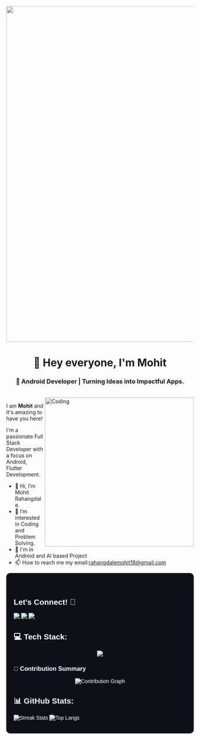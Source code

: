 <div align="center">
  <img 
    src="https://user-images.githubusercontent.com/74038190/225813708-98b745f2-7d22-48cf-9150-083f1b00d6c9.gif" 
    width="900" 
    height="auto"
  >
</div>

<h1 align="center">💫 Hey everyone, I'm Mohit</h1>
<h3 align="center">📱 Android Developer | Turning Ideas into Impactful Apps.</h3><br>
<img align="right" alt="Coding" width="400" src="https://cdn.dribbble.com/users/1162077/screenshots/3848914/programmer.gif">


I am **Mohit** and it's amazing to have you here!<p>I'm a passionate Full Stack Developer with a focus on Android, Flutter Development.</p>
-  👋 Hi, I’m Mohit Rahangdale.
- 👀 I’m interested in Coding and Problem Solving.
- 🌱 I'm in Android and AI based Project 
- 📫 How to reach me my email:rahangdalemohit18@gmail.com

<div style="font-family: Arial, sans-serif; color: #fff; background-color: #0d1117; padding: 20px; border-radius: 10px;"><br>

  <h2>Let's Connect! 🤝</h2>
  <p>
<!--     <a href="https://www.instagram.com/ayushthakre__/" target="_blank">
      <img  src="https://img.shields.io/badge/Instagram-%23E4405F.svg?logo=Instagram&style=for-the-badge&logo=github&logoColor=white"" /> -->
    </a>
    <a href="https://www.linkedin.com/in/mohit-k-rahangdale13/" target="_blank">
      <img src="https://img.shields.io/badge/LinkedIn-%230077B5.svg?logo=linkedin&style=for-the-badge&logo=github&logoColor=white"" />
    </a>
    <a href="https://x.com/MohitRahan42386?t=I8a-LQRuNzVmzBhMrQjmNg&s=08" target="_blank">
      <img src="https://img.shields.io/badge/X-black.svg?logo=X&style=for-the-badge&logo=github&logoColor=white" />
    </a>
    <a href="mailto:rahangdalemohit18@gmail.com">
      <img src="https://img.shields.io/badge/Email-D14836?logo=gmail&style=for-the-badge&logo=github&logoColor=white"" />
    </a>
  </p>

  <h2>💻 Tech Stack:</h2>
  <p align="center">
  <a href="https://skillicons.dev">
    <img src="https://skillicons.dev/icons?i=python,flutter,cpp,js,html,css,tailwind,react,nodejs,mysql,supabase,vscode,figma,github&perline=7" />
  </a>
</p>

### 📌 Contribution Summary

<p align="center">
  <img src="https://github-profile-summary-cards.vercel.app/api/cards/profile-details?username=mohitrahangdale18&theme=radical" alt="Contribution Graph" />
</p>


  <h2>📊 GitHub Stats:</h2>

 <p><img src="https://nirzak-streak-stats.vercel.app/?user=mohitrahangdale18&theme=highcontrast&hide_border=true" alt="Streak Stats" style="max-width: 100%;" />
    <img src="https://github-readme-stats.vercel.app/api/top-langs/?username=mohitrahangdale18&theme=highcontrast&hide_border=true&include_all_commits=false&count_private=false&layout=compact" alt="Top Langs" style="max-width: 100%;" /></p>


